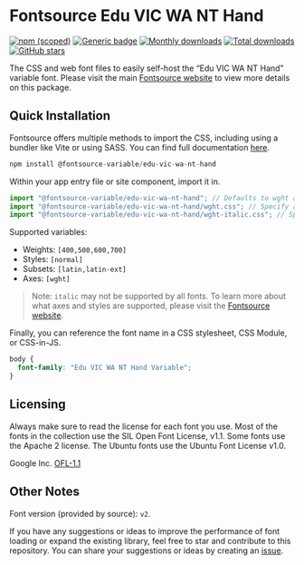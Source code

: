 # Fontsource Edu VIC WA NT Hand

[![npm (scoped)](https://img.shields.io/npm/v/@fontsource-variable/edu-vic-wa-nt-hand?color=brightgreen)](https://www.npmjs.com/package/@fontsource-variable/edu-vic-wa-nt-hand) [![Generic badge](https://img.shields.io/badge/fontsource-passing-brightgreen)](https://github.com/fontsource/fontsource) [![Monthly downloads](https://badgen.net/npm/dm/@fontsource-variable/edu-vic-wa-nt-hand)](https://github.com/fontsource/fontsource) [![Total downloads](https://badgen.net/npm/dt/@fontsource-variable/edu-vic-wa-nt-hand)](https://github.com/fontsource/fontsource) [![GitHub stars](https://img.shields.io/github/stars/fontsource/fontsource.svg?style=social&label=Star)](https://github.com/fontsource/fontsource/stargazers)

The CSS and web font files to easily self-host the “Edu VIC WA NT Hand” variable font. Please visit the main [Fontsource website](https://fontsource.org/fonts/edu-vic-wa-nt-hand) to view more details on this package.

## Quick Installation

Fontsource offers multiple methods to import the CSS, including using a bundler like Vite or using SASS. You can find full documentation [here](https://fontsource.org/docs/getting-started/introduction).

```javascript
npm install @fontsource-variable/edu-vic-wa-nt-hand
```

Within your app entry file or site component, import it in.

```javascript
import "@fontsource-variable/edu-vic-wa-nt-hand"; // Defaults to wght axis
import "@fontsource-variable/edu-vic-wa-nt-hand/wght.css"; // Specify axis
import "@fontsource-variable/edu-vic-wa-nt-hand/wght-italic.css"; // Specify axis and style
```

Supported variables:
- Weights: `[400,500,600,700]`
- Styles: `[normal]`
- Subsets: `[latin,latin-ext]`
- Axes: `[wght]`

> Note: `italic` may not be supported by all fonts. To learn more about what axes and styles are supported, please visit the [Fontsource website](https://fontsource.org/fonts/edu-vic-wa-nt-hand).

Finally, you can reference the font name in a CSS stylesheet, CSS Module, or CSS-in-JS.

```css
body {
  font-family: "Edu VIC WA NT Hand Variable";
}
```

## Licensing
Always make sure to read the license for each font you use. Most of the fonts in the collection use the SIL Open Font License, v1.1. Some fonts use the Apache 2 license. The Ubuntu fonts use the Ubuntu Font License v1.0.

Google Inc.
[OFL-1.1](http://scripts.sil.org/OFL)

## Other Notes
Font version (provided by source): `v2`.

If you have any suggestions or ideas to improve the performance of font loading or expand the existing library, feel free to star and contribute to this repository. You can share your suggestions or ideas by creating an [issue](https://github.com/fontsource/fontsource/issues).